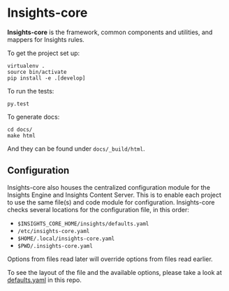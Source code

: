 # Insights-core

**Insights-core** is the framework, common components and utilities, and mappers for Insights rules.

To get the project set up: 

```
virtualenv .
source bin/activate
pip install -e .[develop]
```

To run the tests: 

```
py.test
```

To generate docs:

```
cd docs/
make html
```

And they can be found under `docs/_build/html`.

## Configuration

Insights-core also houses the centralized configuration module for the Insights
Engine and Insights Content Server.  This is to enable each project to use the
same file(s) and code module for configuration.  Insights-core checks several locations for the configuration file, in this order:

- `$INSIGHTS_CORE_HOME/insights/defaults.yaml`
- `/etc/insights-core.yaml`
- `$HOME/.local/insights-core.yaml`
- `$PWD/.insights-core.yaml`

Options from files read later will override options from files read earlier.

To see the layout of the file and the available options, please take a look at [defaults.yaml](insights-core/defaults.yaml) in this repo.
